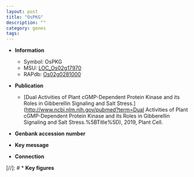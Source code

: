 ```yaml
---
layout: post
title: "OsPKG"
description: ""
category: genes
tags: 
---
```


* **Information**  
    + Symbol: OsPKG  
    + MSU: [LOC_Os02g17970](http://rice.uga.edu/cgi-bin/ORF_infopage.cgi?orf=LOC_Os02g17970)  
    + RAPdb: [Os02g0281000](https://rapdb.dna.affrc.go.jp/locus/?name=Os02g0281000)  

* **Publication**  
    + [Dual Activities of Plant cGMP-Dependent Protein Kinase and its Roles in Gibberellin Signaling and Salt Stress.](http://www.ncbi.nlm.nih.gov/pubmed?term=Dual Activities of Plant cGMP-Dependent Protein Kinase and its Roles in Gibberellin Signaling and Salt Stress.%5BTitle%5D), 2019, Plant Cell.

* **Genbank accession number**  

* **Key message**  

* **Connection**  

[//]: # * **Key figures**  


